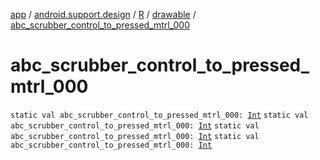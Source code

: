 [app](../../../index.md) / [android.support.design](../../index.md) / [R](../index.md) / [drawable](index.md) / [abc_scrubber_control_to_pressed_mtrl_000](.)

# abc_scrubber_control_to_pressed_mtrl_000

`static val abc_scrubber_control_to_pressed_mtrl_000: `[`Int`](https://kotlinlang.org/api/latest/jvm/stdlib/kotlin/-int/index.html)
`static val abc_scrubber_control_to_pressed_mtrl_000: `[`Int`](https://kotlinlang.org/api/latest/jvm/stdlib/kotlin/-int/index.html)
`static val abc_scrubber_control_to_pressed_mtrl_000: `[`Int`](https://kotlinlang.org/api/latest/jvm/stdlib/kotlin/-int/index.html)
`static val abc_scrubber_control_to_pressed_mtrl_000: `[`Int`](https://kotlinlang.org/api/latest/jvm/stdlib/kotlin/-int/index.html)